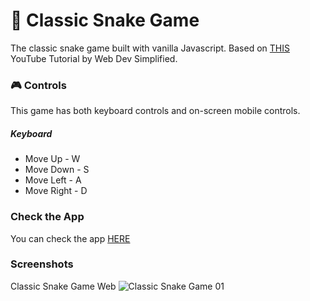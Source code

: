 # 🐍 Classic Snake Game 

The classic snake game built with vanilla Javascript. Based on [THIS](https://youtu.be/QTcIXok9wNY) YouTube Tutorial by Web Dev Simplified.

### 🎮 Controls

This game has both keyboard controls and on-screen mobile controls.

##### Keyboard

* Move Up - W
* Move Down - S
* Move Left - A
* Move Right - D

### Check the App

You can check the app [HERE](https://ealmario.github.io/snake-game/)

### Screenshots

Classic Snake Game Web
![Classic Snake Game 01](https://github.com/ealmario/snake-game/blob/main/images/snake-game.png)
